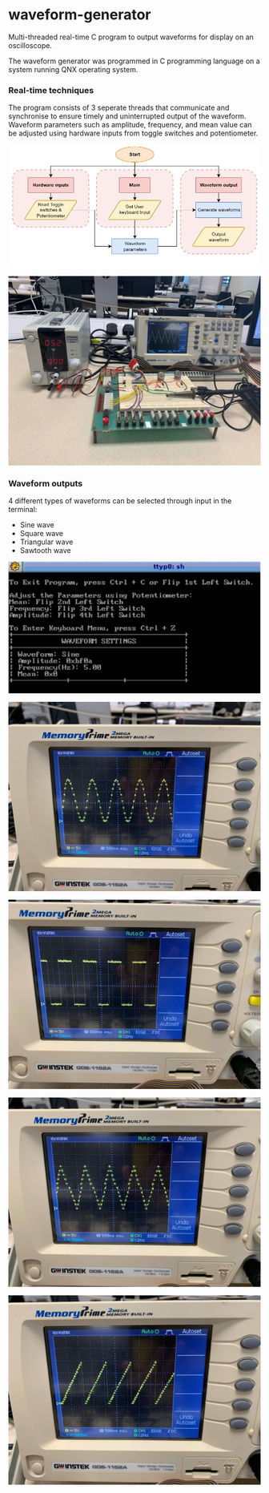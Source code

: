 # waveform-generator
Multi-threaded real-time C program to output waveforms for display on an oscilloscope.

The waveform generator was programmed in C programming language on a system running QNX operating system.

### Real-time techniques
The program consists of 3 seperate threads that communicate and synchronise to ensure timely and uninterrupted output of the waveform. Waveform parameters such as amplitude, frequency, and mean value can be adjusted using hardware inputs from toggle switches and potentiometer.

<p>
  <img src="images/threads.PNG">
  <br/>
</p>
<p>
  <img src="images/hardware.jpg">
  <br/>
</p>

### Waveform outputs
4 different types of waveforms can be selected through input in the terminal:
- Sine wave
- Square wave
- Triangular wave
- Sawtooth wave

<p>
  <img src="images/terminal.PNG">
  <br/>
</p>
<p>
  <img src="images/sine.jpg">
  <br/>
</p>
<p>
  <img src="images/square.jpg">
  <br/>
</p>
<p>
  <img src="images/triangle.jpg">
  <br/>
</p>
<p>
  <img src="images/sawtooth.jpg">
  <br/>
</p>
